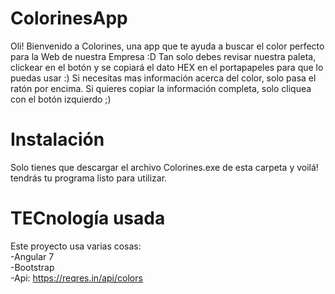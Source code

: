 # ColorinesApp

Oli! Bienvenido a Colorines, una app que te ayuda a buscar el color perfecto para la Web de nuestra Empresa :D
Tan solo debes revisar nuestra paleta, clickear en el botón y se copiará el dato HEX en el portapapeles para que lo puedas usar :)
Si necesitas mas información acerca del color, solo pasa el ratón por encima. Si quieres copiar la información completa, solo cliquea con el botón izquierdo ;)

# Instalación

Solo tienes que descargar el archivo Colorines.exe de esta carpeta y voilá! tendrás tu programa listo para utilizar.

# TECnología usada

Este proyecto usa varias cosas: <br>
-Angular 7 <br>
-Bootstrap <br>
-Api: https://reqres.in/api/colors

# 
